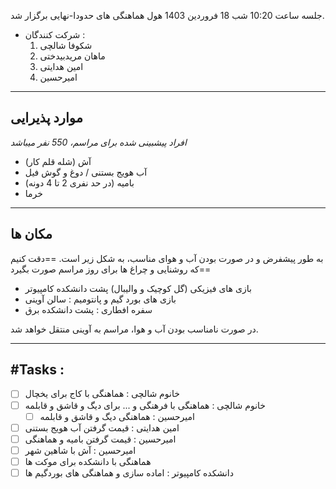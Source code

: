 جلسه ساعت 10:20 شب 18 فروردین 1403 هول هماهنگی های حدودا-نهایی برگزار شد.

* شرکت کنندگان :
	1. شکوفا شالچی
	2. ماهان مریدبیدختی
	3. امین هدایتی
	4. امیرحسین

---
## موارد پذیرایی 
*افراد پیشبینی شده برای مراسم، 550 نفر میباشد*

* آش (شله قلم کار)
* آب هویج بستنی / دوغ و گوش فیل
* بامیه (در حد نفری 2 تا 4 دونه)
* خرما


---
## مکان ها
به طور پیشفرض و در صورت بودن آب و هوای مناسب، به شکل زیر است.
==دقت کنیم که روشنایی و چراغ ها برای روز مراسم صورت بگیرد==

* بازی های فیزیکی (گل کوچیک و والیبال) پشت دانشکده کامپیوتر
* بازی های بورد گیم و پانتومیم : سالن آوینی
* سفره افطاری : پشت دانشکده برق

در صورت نامناسب بودن آب و هوا، مراسم به آوینی منتقل خواهد شد.


---
## #Tasks :

- [ ] خانوم شالچی : هماهنگی با کاج برای یخچال
- [ ] خانوم شالچی : هماهنگی با فرهنگی و ... برای دیگ و قاشق و قابلمه
	- [ ] امیرحسین : هماهنگی دیگ و قاشق و قابلمه 
- [ ] امین هدایتی : قیمت گرفتن آب هویج بستنی 
- [ ] امیرحسین : قیمت گرفتن بامیه و هماهنگی
- [ ] امیرحسین : آش با شاهین شهر
- [ ] هماهنگی با دانشکده برای موکت ها
- [ ] دانشکده کامپیوتر : اماده سازی و هماهنگی های بوردگیم ها
